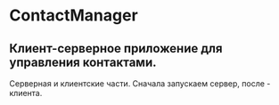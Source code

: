 # ContactManager
## Клиент-серверное приложение для управления контактами.

Серверная и клиентские части. Сначала запускаем сервер, после - клиента.
